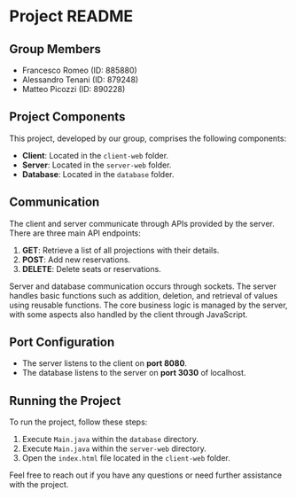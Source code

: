﻿# Project README

## Group Members

- Francesco Romeo (ID: 885880)
- Alessandro Tenani (ID: 879248)
- Matteo Picozzi (ID: 890228)

## Project Components

This project, developed by our group, comprises the following components:

- **Client**: Located in the `client-web` folder.
- **Server**: Located in the `server-web` folder.
- **Database**: Located in the `database` folder.

## Communication

The client and server communicate through APIs provided by the server. There are three main API endpoints:

1. **GET**: Retrieve a list of all projections with their details.
2. **POST**: Add new reservations.
3. **DELETE**: Delete seats or reservations.

Server and database communication occurs through sockets. The server handles basic functions such as addition, deletion, and retrieval of values using reusable functions. The core business logic is managed by the server, with some aspects also handled by the client through JavaScript.

## Port Configuration

- The server listens to the client on **port 8080**.
- The database listens to the server on **port 3030** of localhost.

## Running the Project

To run the project, follow these steps:

1. Execute `Main.java` within the `database` directory.
2. Execute `Main.java` within the `server-web` directory.
3. Open the `index.html` file located in the `client-web` folder.

Feel free to reach out if you have any questions or need further assistance with the project.
